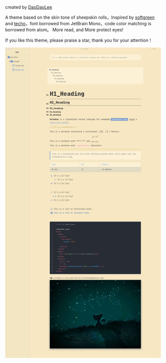 



created by [DaoDaoLee](DaoDaoLee)

A theme based on the skin tone of sheepskin rolls，Inspired by [softgreen](https://github.com/pomopopo/typora-theme-softgreen) and [techo](https://github.com/lfkdsk/techo.css)，font borrowed from JetBrain Mono，code color matching is borrowed from atom。
More read, and More protect eyes!

If you like this theme, please praise a star, thank you for your attention！

![](https://raw.githubusercontent.com/daodaolee/typora-scrolls/main/snapshots/1.png)

